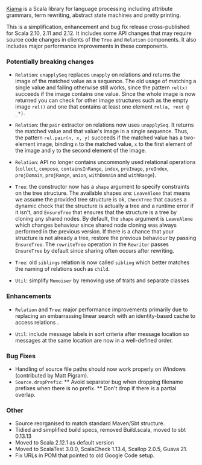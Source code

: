 [Kiama](https://bitbucket.org/inkytonik/kiama) is a Scala library for language processing including attribute grammars, term rewriting, abstract state machines and pretty printing.

This is a simplification, enhancement and bug fix release cross-published for Scala 2.10, 2.11 and 2.12. It includes some API changes that may require source code changes in clients of the `Tree` and `Relation` components. It also includes major performance improvements in these components.

### Potentially breaking changes

 * `Relation`: `unapplySeq` replaces `unapply` on relations and returns the image of the matched value as a sequence. The old usage of matching a single value and failing otherwise still works, since the pattern `rel(x)` succeeds if the image contains one value. Since the whole image is now returned you can check for other image structures such as the empty image `rel()` and one that contains at least one element `rel(a, rest @ _*)`.

* `Relation`: the `pair` extractor on relations now uses `unapplySeq`. It returns the matched value and that value's image in a single sequence. Thus, the pattern `rel.pair(n, x, y)` succeeds if the matched value has a two-element image, binding `n` to the matched value, `x` to the first element of the image and `y` to the second element of the image.

* `Relation`: API no longer contains uncommonly used relational operations (`collect`, `compose`, `containsInRange`, `index`, `preImage`, `preIndex`, `projDomain`, `projRange`, `union`, `withDomain` and `withRange`).

* `Tree`: the constructor now has a `shape` argument to specify constraints on the tree structure. The available shapes are: `LeaveAlone` that means we assume the provided tree structure is ok, `CheckTree` that causes a dynamic check that the structure is actually a tree and a runtime error if it isn't, and `EnsureTree` that ensures that the structure is a tree by cloning any shared nodes. By default, the `shape` argument is `LeaveAlone` which changes behaviour since shared node cloning was always performed in the previous version. If there is a chance that your structure is not already a tree, restore the previous behaviour by passing `EnsureTree`. The `rewriteTree` operation in the `Rewriter` passes `EnsureTree` by default since sharing often occurs after rewriting.

* `Tree`: old `siblings` relation is now called `sibling` which better matches the naming of relations such as `child`.

* `Util`: simplify `Memoiser` by removing use of traits and separate classes

### Enhancements

* `Relation` and `Tree`: major performance improvements primarily due to replacing an embarrassing linear search with an identity-based cache to access relations .

* `Util`: include message labels in sort criteria after message location so messages at the same location are now in a well-defined order.

### Bug Fixes

* Handling of source file paths should now work properly on Windows (contributed by Matt Pigram).
* `Source.dropPrefix`:
** Avoid separator bug when dropping filename prefixes when there is no prefix.
** Don't drop if there is a partial overlap.

### Other

* Source reorganised to match standard Maven/Sbt structure.
* Tidied and simplified build specs, removed Build.scala, moved to sbt 0.13.13
* Moved to Scala 2.12.1 as default version
* Moved to ScalaTest 3.0.0, ScalaCheck 1.13.4, Scallop 2.0.5, Guava 21.
* Fix URLs in POM that pointed to old Google Code setup.
